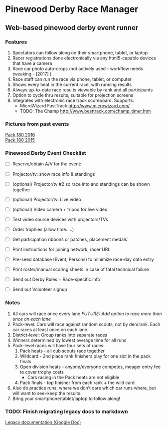 # Pinewood Derby Race Manager
## Web-based pinewood derby event runner


### Features
1. Spectators can follow along on their smartphone, tablet, or laptop
1. Racer registrations done electronically via any html5-capable devices that have a camera
1. Race car photo auto-crops (not actively used - workflow needs tweaking - [2017] )
1. Race staff can run the race via phone, tablet, or computer
1. Shows every heat in the current race, with running results
1. Always up-to-date race results viewable by rank and all participants
1. Option to cycle thru results, suitable for projection screens
1. Integrates with electronic race track scoreboard.  Supports:
    * MicroWizard FastTrack http://www.microwizard.com/
    * TODO: The Champ http://www.besttrack.com/champ_timer.htm

### Pictures from past events
[Pack 180 2016](https://www.flickr.com/photos/joneser005/albums/72157663329671880) <br>
[Pack 180 2015](https://www.flickr.com/photos/joneser005/albums/72157649958604497)


### Pinewood Derby Event Checklist
- [ ] Reserve/obtain A/V for the event:
- [ ] Projector/tv: show race info & standings
- [ ] (optional) Projector/tv #2 so race into and standings can be shown together
- [ ] (optional) Projector/tv: Live video
- [ ] (optional) Video camera + tripod for live video
- [ ] Test video source devices with projectors/TVs
- [ ] Order trophies (allow time.....)
- [ ] Get participation ribbons or patches, placement medals`
- [ ] Print instructions for joining network, racer URL
- [ ] Pre-seed database (Event, Persons) to minimize race-day data entry
- [ ] Print roster/manual scoring sheets in case of fatal technical failure
- [ ] Send out Derby Rules + Race-specific info
- [ ] Send out Volunteer signup


### Notes
1. All cars will race once every lane
    *FUTURE: Add option to race more than once on each lane*
1. Pack-level: Cars will race against random scouts, not by den/rank.  Each car races at least once on each lane.
1. District-level: Group ranks into separate races
1. Winners determined by lowest average time for all runs
1. Pack-level races will have four sets of races:
    1. Pack heats - all cub scouts race together
    1. Wildcard - 2nd place rank finishers play for one slot in the pack finals
    1. Open division heats - anyone/everyone competes, meager entry fee to cover trophy costs
        * Cars racing in the Pack heats are not eligible
    1. Pack finals - top finisher from each rank + the wild card
1. Also do practice runs, where we don’t care which car runs where, but will want to see+keep the results.
1. Bring your smartphone/tablet/laptop to follow along!


### TODO: Finish migrating legacy docs to markdown
[Legacy documentation (Google Doc)](https://docs.google.com/document/d/1Ew5Sae5Ddh8D89lGPiHjHINBW-U9qNwmGKFyW2DjvC4/edit?usp=sharing)



